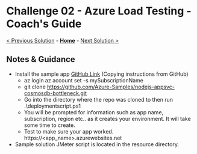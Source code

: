 # Challenge 02 - Azure Load Testing - Coach's Guide 

[< Previous Solution](./Solution-01.md) - **[Home](./README.md)** - [Next Solution >](./Solution-03.md)
## Notes & Guidance

- Install the sample app [GitHub Link](https://github.com/Azure-Samples/nodejs-appsvc-cosmosdb-bottleneck) (Copying instructions from GitHub)
    - az login
      az account set -s mySubscriptionName
    - git clone https://github.com/Azure-Samples/nodejs-appsvc-cosmosdb-bottleneck.git
    - Go into the directory where the repo was cloned to then run .\deploymentscript.ps1
    - You will be prompted for information such as app name, subscription, region etc.. as it creates your environment.  It will take some time to create.
    - Test to make sure your app worked.  https://<app_name>.azurewebsites.net
- Sample solution JMeter script is located in the resource directory.